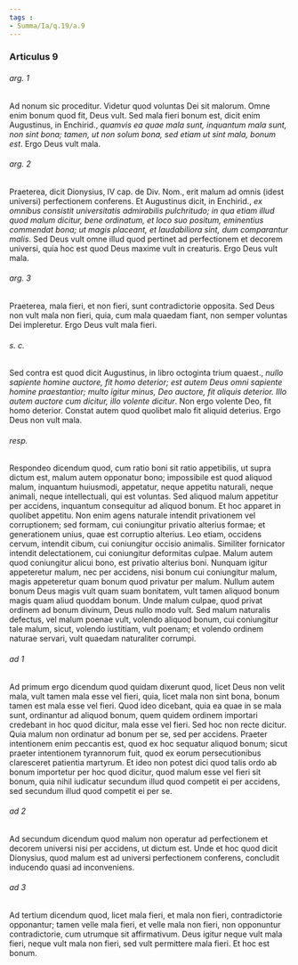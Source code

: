 ```yaml
---
tags : 
- Summa/Ia/q.19/a.9
---
```


### Articulus 9

###### arg. 1
Ad nonum sic proceditur. Videtur quod voluntas Dei sit malorum. Omne enim bonum quod fit, Deus vult. Sed mala fieri bonum est, dicit enim Augustinus, in Enchirid., *quamvis ea quae mala sunt, inquantum mala sunt, non sint bona; tamen, ut non solum bona, sed etiam ut sint mala, bonum est*. Ergo Deus vult mala.

###### arg. 2
Praeterea, dicit Dionysius, IV cap. de Div. Nom., erit malum ad omnis (idest universi) perfectionem conferens. Et Augustinus dicit, in Enchirid., *ex omnibus consistit universitatis admirabilis pulchritudo; in qua etiam illud quod malum dicitur, bene ordinatum, et loco suo positum, eminentius commendat bona; ut magis placeant, et laudabiliora sint, dum comparantur malis*. Sed Deus vult omne illud quod pertinet ad perfectionem et decorem universi, quia hoc est quod Deus maxime vult in creaturis. Ergo Deus vult mala.

###### arg. 3
Praeterea, mala fieri, et non fieri, sunt contradictorie opposita. Sed Deus non vult mala non fieri, quia, cum mala quaedam fiant, non semper voluntas Dei impleretur. Ergo Deus vult mala fieri.

###### s. c.
Sed contra est quod dicit Augustinus, in libro octoginta trium quaest., *nullo sapiente homine auctore, fit homo deterior; est autem Deus omni sapiente homine praestantior; multo igitur minus, Deo auctore, fit aliquis deterior. Illo autem auctore cum dicitur, illo volente dicitur*. Non ergo volente Deo, fit homo deterior. Constat autem quod quolibet malo fit aliquid deterius. Ergo Deus non vult mala.

###### resp.
Respondeo dicendum quod, cum ratio boni sit ratio appetibilis, ut supra dictum est, malum autem opponatur bono; impossibile est quod aliquod malum, inquantum huiusmodi, appetatur, neque appetitu naturali, neque animali, neque intellectuali, qui est voluntas. Sed aliquod malum appetitur per accidens, inquantum consequitur ad aliquod bonum. Et hoc apparet in quolibet appetitu. Non enim agens naturale intendit privationem vel corruptionem; sed formam, cui coniungitur privatio alterius formae; et generationem unius, quae est corruptio alterius. Leo etiam, occidens cervum, intendit cibum, cui coniungitur occisio animalis. Similiter fornicator intendit delectationem, cui coniungitur deformitas culpae. Malum autem quod coniungitur alicui bono, est privatio alterius boni. Nunquam igitur appeteretur malum, nec per accidens, nisi bonum cui coniungitur malum, magis appeteretur quam bonum quod privatur per malum. Nullum autem bonum Deus magis vult quam suam bonitatem, vult tamen aliquod bonum magis quam aliud quoddam bonum. Unde malum culpae, quod privat ordinem ad bonum divinum, Deus nullo modo vult. Sed malum naturalis defectus, vel malum poenae vult, volendo aliquod bonum, cui coniungitur tale malum, sicut, volendo iustitiam, vult poenam; et volendo ordinem naturae servari, vult quaedam naturaliter corrumpi.

###### ad 1
Ad primum ergo dicendum quod quidam dixerunt quod, licet Deus non velit mala, vult tamen mala esse vel fieri, quia, licet mala non sint bona, bonum tamen est mala esse vel fieri. Quod ideo dicebant, quia ea quae in se mala sunt, ordinantur ad aliquod bonum, quem quidem ordinem importari credebant in hoc quod dicitur, mala esse vel fieri. Sed hoc non recte dicitur. Quia malum non ordinatur ad bonum per se, sed per accidens. Praeter intentionem enim peccantis est, quod ex hoc sequatur aliquod bonum; sicut praeter intentionem tyrannorum fuit, quod ex eorum persecutionibus claresceret patientia martyrum. Et ideo non potest dici quod talis ordo ab bonum importetur per hoc quod dicitur, quod malum esse vel fieri sit bonum, quia nihil iudicatur secundum illud quod competit ei per accidens, sed secundum illud quod competit ei per se.

###### ad 2
Ad secundum dicendum quod malum non operatur ad perfectionem et decorem universi nisi per accidens, ut dictum est. Unde et hoc quod dicit Dionysius, quod malum est ad universi perfectionem conferens, concludit inducendo quasi ad inconveniens.

###### ad 3
Ad tertium dicendum quod, licet mala fieri, et mala non fieri, contradictorie opponantur; tamen velle mala fieri, et velle mala non fieri, non opponuntur contradictorie, cum utrumque sit affirmativum. Deus igitur neque vult mala fieri, neque vult mala non fieri, sed vult permittere mala fieri. Et hoc est bonum.

